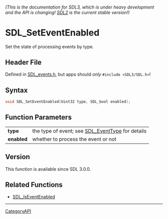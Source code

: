 ###### (This is the documentation for SDL3, which is under heavy development and the API is changing! [SDL2](https://wiki.libsdl.org/SDL2/) is the current stable version!)
# SDL_SetEventEnabled

Set the state of processing events by type.

## Header File

Defined in [SDL_events.h](https://github.com/libsdl-org/SDL/blob/main/include/SDL3/SDL_events.h), but apps should _only_ `#include <SDL3/SDL.h>`!

## Syntax

```c
void SDL_SetEventEnabled(Uint32 type, SDL_bool enabled);

```

## Function Parameters

|                 |                                                                   |
| --------------- | ----------------------------------------------------------------- |
| **type**        | the type of event; see [SDL_EventType](SDL_EventType) for details |
| **enabled**     | whether to process the event or not                               |

## Version

This function is available since SDL 3.0.0.

## Related Functions

* [SDL_IsEventEnabled](SDL_IsEventEnabled)

----
[CategoryAPI](CategoryAPI)

